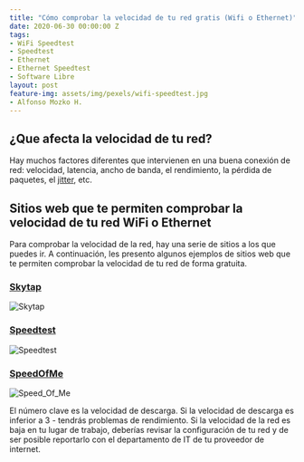 ```yaml
---
title: "Cómo comprobar la velocidad de tu red gratis (Wifi o Ethernet)"
date: 2020-06-30 00:00:00 Z
tags:
- WiFi Speedtest
- Speedtest 
- Ethernet
- Ethernet Speedtest
- Software Libre 
layout: post
feature-img: assets/img/pexels/wifi-speedtest.jpg
- Alfonso Mozko H.
---
```


## ¿Que afecta la velocidad de tu red?
Hay muchos factores diferentes que intervienen en una buena conexión de red: velocidad, latencia, ancho de banda, el rendimiento, la pérdida de paquetes, el [jitter]( https://en.wikipedia.org/wiki/Jitter), etc.

## Sitios web que te permiten comprobar la velocidad de tu red WiFi o Ethernet 
Para comprobar la velocidad de la red, hay una serie de sitios a los que puedes ir. A continuación, les presento algunos ejemplos de sitios web que te permiten comprobar la velocidad de tu red de forma gratuita.

### [Skytap](http://speedtest.skytap.com/)

![Skytap]({{site.baseurl}}/assets/img/pexels/speedtest-skytap.png)

### [Speedtest](https://www.speedtest.net/)

![Speedtest]({{site.baseurl}}/assets/img/pexels/speedtest-net.png)

### [SpeedOfMe](https://speedof.me/)

![Speed_Of_Me]({{site.baseurl}}/assets/img/pexels/speedof-me.png)

El número clave es la velocidad de descarga. Si la velocidad de descarga es inferior a 3 - tendrás problemas de rendimiento.
Si la velocidad de la red es baja en tu lugar de trabajo, deberías revisar la configuración de tu red y de ser posible reportarlo con el departamento de IT de tu proveedor de internet.